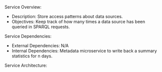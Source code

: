 Service Overview:
- Description: Store access patterns about data sources.
- Objectives: Keep track of how many times a data source has been queried in SPARQL requests.

Service Dependencies:
- External Dependencies: N/A
- Internal Dependencies: Metadata microservice to write back a summary statistics for n days.

Service Architecture:
